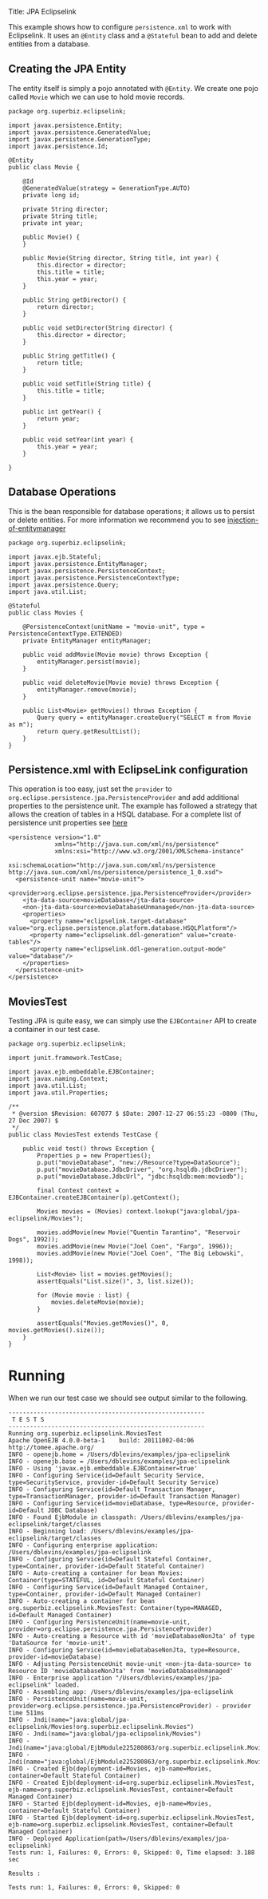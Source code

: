 Title: JPA Eclipselink

This example shows how to configure `persistence.xml` to work with Eclipselink. It uses an `@Entity` class and a `@Stateful` bean to add and delete entities from a database.

## Creating the JPA Entity

The entity itself is simply a pojo annotated with `@Entity`.  We create one pojo called `Movie` which we can use to hold movie records.

    package org.superbiz.eclipselink;
    
    import javax.persistence.Entity;
    import javax.persistence.GeneratedValue;
    import javax.persistence.GenerationType;
    import javax.persistence.Id;
    
    @Entity
    public class Movie {
    
        @Id
        @GeneratedValue(strategy = GenerationType.AUTO)
        private long id;
    
        private String director;
        private String title;
        private int year;
    
        public Movie() {
        }
    
        public Movie(String director, String title, int year) {
            this.director = director;
            this.title = title;
            this.year = year;
        }
    
        public String getDirector() {
            return director;
        }
    
        public void setDirector(String director) {
            this.director = director;
        }
    
        public String getTitle() {
            return title;
        }
    
        public void setTitle(String title) {
            this.title = title;
        }
    
        public int getYear() {
            return year;
        }
    
        public void setYear(int year) {
            this.year = year;
        }
    
    }

## Database Operations

This is the bean responsible for database operations; it allows us to persist or delete entities.
For more information we recommend you to see [injection-of-entitymanager](http://tomee.apache.org/examples-trunk/injection-of-entitymanager/README.html)


    package org.superbiz.eclipselink;
    
    import javax.ejb.Stateful;
    import javax.persistence.EntityManager;
    import javax.persistence.PersistenceContext;
    import javax.persistence.PersistenceContextType;
    import javax.persistence.Query;
    import java.util.List;
    
    @Stateful
    public class Movies {
    
        @PersistenceContext(unitName = "movie-unit", type = PersistenceContextType.EXTENDED)
        private EntityManager entityManager;
    
        public void addMovie(Movie movie) throws Exception {
            entityManager.persist(movie);
        }
    
        public void deleteMovie(Movie movie) throws Exception {
            entityManager.remove(movie);
        }
    
        public List<Movie> getMovies() throws Exception {
            Query query = entityManager.createQuery("SELECT m from Movie as m");
            return query.getResultList();
        }
    }

## Persistence.xml with EclipseLink configuration

This operation is too easy, just set the `provider` to `org.eclipse.persistence.jpa.PersistenceProvider` and add additional properties to the persistence unit. 
The example has followed a strategy that allows the creation of tables in a HSQL database.
For a complete list of persistence unit properties see [here](http://www.eclipse.org/eclipselink/api/2.4/org/eclipse/persistence/config/PersistenceUnitProperties.html)

    <persistence version="1.0"
                 xmlns="http://java.sun.com/xml/ns/persistence"
                 xmlns:xsi="http://www.w3.org/2001/XMLSchema-instance"
                 xsi:schemaLocation="http://java.sun.com/xml/ns/persistence http://java.sun.com/xml/ns/persistence/persistence_1_0.xsd">
      <persistence-unit name="movie-unit">
        <provider>org.eclipse.persistence.jpa.PersistenceProvider</provider>
        <jta-data-source>movieDatabase</jta-data-source>
        <non-jta-data-source>movieDatabaseUnmanaged</non-jta-data-source>
        <properties>
          <property name="eclipselink.target-database" value="org.eclipse.persistence.platform.database.HSQLPlatform"/>
          <property name="eclipselink.ddl-generation" value="create-tables"/>
          <property name="eclipselink.ddl-generation.output-mode" value="database"/>
        </properties>
      </persistence-unit>
    </persistence>
    

## MoviesTest

Testing JPA is quite easy, we can simply use the `EJBContainer` API to create a container in our test case.

    package org.superbiz.eclipselink;
    
    import junit.framework.TestCase;
    
    import javax.ejb.embeddable.EJBContainer;
    import javax.naming.Context;
    import java.util.List;
    import java.util.Properties;
    
    /**
     * @version $Revision: 607077 $ $Date: 2007-12-27 06:55:23 -0800 (Thu, 27 Dec 2007) $
     */
    public class MoviesTest extends TestCase {
    
        public void test() throws Exception {
            Properties p = new Properties();
            p.put("movieDatabase", "new://Resource?type=DataSource");
            p.put("movieDatabase.JdbcDriver", "org.hsqldb.jdbcDriver");
            p.put("movieDatabase.JdbcUrl", "jdbc:hsqldb:mem:moviedb");
    
            final Context context = EJBContainer.createEJBContainer(p).getContext();
    
            Movies movies = (Movies) context.lookup("java:global/jpa-eclipselink/Movies");
    
            movies.addMovie(new Movie("Quentin Tarantino", "Reservoir Dogs", 1992));
            movies.addMovie(new Movie("Joel Coen", "Fargo", 1996));
            movies.addMovie(new Movie("Joel Coen", "The Big Lebowski", 1998));
    
            List<Movie> list = movies.getMovies();
            assertEquals("List.size()", 3, list.size());
    
            for (Movie movie : list) {
                movies.deleteMovie(movie);
            }
    
            assertEquals("Movies.getMovies()", 0, movies.getMovies().size());
        }
    }

# Running

When we run our test case we should see output similar to the following.    

    -------------------------------------------------------
     T E S T S
    -------------------------------------------------------
    Running org.superbiz.eclipselink.MoviesTest
    Apache OpenEJB 4.0.0-beta-1    build: 20111002-04:06
    http://tomee.apache.org/
    INFO - openejb.home = /Users/dblevins/examples/jpa-eclipselink
    INFO - openejb.base = /Users/dblevins/examples/jpa-eclipselink
    INFO - Using 'javax.ejb.embeddable.EJBContainer=true'
    INFO - Configuring Service(id=Default Security Service, type=SecurityService, provider-id=Default Security Service)
    INFO - Configuring Service(id=Default Transaction Manager, type=TransactionManager, provider-id=Default Transaction Manager)
    INFO - Configuring Service(id=movieDatabase, type=Resource, provider-id=Default JDBC Database)
    INFO - Found EjbModule in classpath: /Users/dblevins/examples/jpa-eclipselink/target/classes
    INFO - Beginning load: /Users/dblevins/examples/jpa-eclipselink/target/classes
    INFO - Configuring enterprise application: /Users/dblevins/examples/jpa-eclipselink
    INFO - Configuring Service(id=Default Stateful Container, type=Container, provider-id=Default Stateful Container)
    INFO - Auto-creating a container for bean Movies: Container(type=STATEFUL, id=Default Stateful Container)
    INFO - Configuring Service(id=Default Managed Container, type=Container, provider-id=Default Managed Container)
    INFO - Auto-creating a container for bean org.superbiz.eclipselink.MoviesTest: Container(type=MANAGED, id=Default Managed Container)
    INFO - Configuring PersistenceUnit(name=movie-unit, provider=org.eclipse.persistence.jpa.PersistenceProvider)
    INFO - Auto-creating a Resource with id 'movieDatabaseNonJta' of type 'DataSource for 'movie-unit'.
    INFO - Configuring Service(id=movieDatabaseNonJta, type=Resource, provider-id=movieDatabase)
    INFO - Adjusting PersistenceUnit movie-unit <non-jta-data-source> to Resource ID 'movieDatabaseNonJta' from 'movieDatabaseUnmanaged'
    INFO - Enterprise application "/Users/dblevins/examples/jpa-eclipselink" loaded.
    INFO - Assembling app: /Users/dblevins/examples/jpa-eclipselink
    INFO - PersistenceUnit(name=movie-unit, provider=org.eclipse.persistence.jpa.PersistenceProvider) - provider time 511ms
    INFO - Jndi(name="java:global/jpa-eclipselink/Movies!org.superbiz.eclipselink.Movies")
    INFO - Jndi(name="java:global/jpa-eclipselink/Movies")
    INFO - Jndi(name="java:global/EjbModule225280863/org.superbiz.eclipselink.MoviesTest!org.superbiz.eclipselink.MoviesTest")
    INFO - Jndi(name="java:global/EjbModule225280863/org.superbiz.eclipselink.MoviesTest")
    INFO - Created Ejb(deployment-id=Movies, ejb-name=Movies, container=Default Stateful Container)
    INFO - Created Ejb(deployment-id=org.superbiz.eclipselink.MoviesTest, ejb-name=org.superbiz.eclipselink.MoviesTest, container=Default Managed Container)
    INFO - Started Ejb(deployment-id=Movies, ejb-name=Movies, container=Default Stateful Container)
    INFO - Started Ejb(deployment-id=org.superbiz.eclipselink.MoviesTest, ejb-name=org.superbiz.eclipselink.MoviesTest, container=Default Managed Container)
    INFO - Deployed Application(path=/Users/dblevins/examples/jpa-eclipselink)
    Tests run: 1, Failures: 0, Errors: 0, Skipped: 0, Time elapsed: 3.188 sec
    
    Results :
    
    Tests run: 1, Failures: 0, Errors: 0, Skipped: 0
    